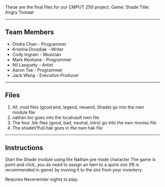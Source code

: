 These are the final files for our CMPUT 250 project.
Game: Shade
Title: Angry Tomaat

--------------------------
Team Members
--------------------------

- Ondra Chan - Programmer
- Kristina Drozdiak - Writer
- Cody Ingram - Musician
- Mark Keohane - Programmer
- Nil Lasquety - Artist
- Aaron Tse - Programmer
- Jack Wang - Executive Producer

--------------------------
Files
--------------------------

1. All .mod files (good end, legend, neuend, Shade) go into the nwn module file
2. nathan.bic goes into the localvault  nwn file
3. The four .bik files (good, bad, neutral, intro) go into the nwn movies file
4. The shadeV1full.hak goes in the nwn hak file

--------------------------
Instructions
--------------------------

Start the Shade module using the Nathan pre made character
The game is point and click, you do need to assign an item to a quick slot 
(f6 is recommended in game) by moving it to the slot from your inventory.

Requires Neverwinter nights to play.
